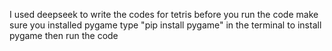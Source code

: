 I used deepseek to write the codes for tetris
before you run the code make sure you installed pygame 
type "pip install pygame" in the terminal to install pygame 
then run the code 
